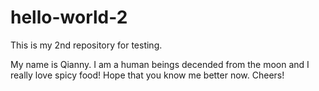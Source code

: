 # hello-world-2
This is my 2nd repository for testing.


My name is Qianny. I am a human beings decended from the moon and I really love spicy food! Hope that you know me better now. Cheers!
